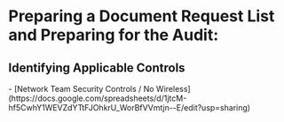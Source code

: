 <h1>Preparing a Document Request List and Preparing for the Audit:</a> <a </a></h1>

<h2>Identifying Applicable Controls</h2>
- [Network Team Security Controls / No Wireless](https://docs.google.com/spreadsheets/d/1jtcM-hf5CwhY1WEVZdYTtFJOhkrU_WorBfVVmtjn--E/edit?usp=sharing)
